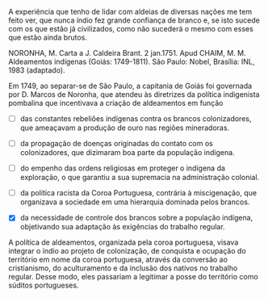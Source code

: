 

A experiência que tenho de lidar com aldeias de diversas nações me tem feito ver, que nunca índio fez grande confiança de branco e, se isto sucede com os que estão já civilizados, como não sucederá o mesmo com esses que estão ainda brutos.

NORONHA, M. Carta a J. Caldeira Brant. 2 jan.1751. Apud CHAIM, M. M. Aldeamentos indígenas (Goiás: 1749-1811). São Paulo: Nobel, Brasília: INL, 1983 (adaptado).

Em 1749, ao separar-se de São Paulo, a capitania de Goiás foi governada por D. Marcos de Noronha, que atendeu às diretrizes da política indigenista pombalina que incentivava a criação de aldeamentos em função



- [ ] das constantes rebeliões indígenas contra os brancos colonizadores, que ameaçavam a produção de ouro nas regiões mineradoras.
- [ ] da propagação de doenças originadas do contato com os colonizadores, que dizimaram boa parte da população indígena.
- [ ] do empenho das ordens religiosas em proteger o indígena da exploração, o que garantiu a sua supremacia na administração colonial.
- [ ] da política racista da Coroa Portuguesa, contrária à miscigenação, que organizava a sociedade em uma hierarquia dominada pelos brancos.
- [x] da necessidade de controle dos brancos sobre a população indígena, objetivando sua adaptação às exigências do trabalho regular.


A política de aldeamentos, organizada pela coroa portuguesa, visava integrar o índio ao projeto de colonização, de conquista e ocupação do território em nome da coroa portuguesa, através da conversão ao cristianismo, do aculturamento e da inclusão dos nativos no trabalho regular. Desse modo, eles passariam a legitimar a posse do território como súditos portugueses.

        